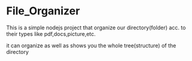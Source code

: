 # File_Organizer

This is a simple nodejs project that organize our directory(folder) acc. to their types like pdf,docs,picture,etc.

it can organize as well as shows you the whole tree(structure) of the directory

